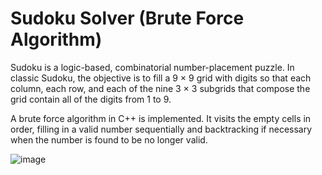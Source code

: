 # Sudoku Solver (Brute Force Algorithm)

<p>
Sudoku is a logic-based, combinatorial number-placement puzzle.
In classic Sudoku, the objective is to fill a 9 × 9 grid with digits so that each column, each row, and each of the nine 3 × 3 subgrids 
that compose the grid contain all of the digits from 1 to 9.
</p>
<p>
A brute force algorithm in C++ is implemented.
It visits the empty cells in order, filling in a valid number sequentially
and backtracking if necessary when the number is found to be no longer valid.
</p>

![image](https://user-images.githubusercontent.com/71327414/162138091-55109890-91da-4482-b097-0635b294898e.png)
